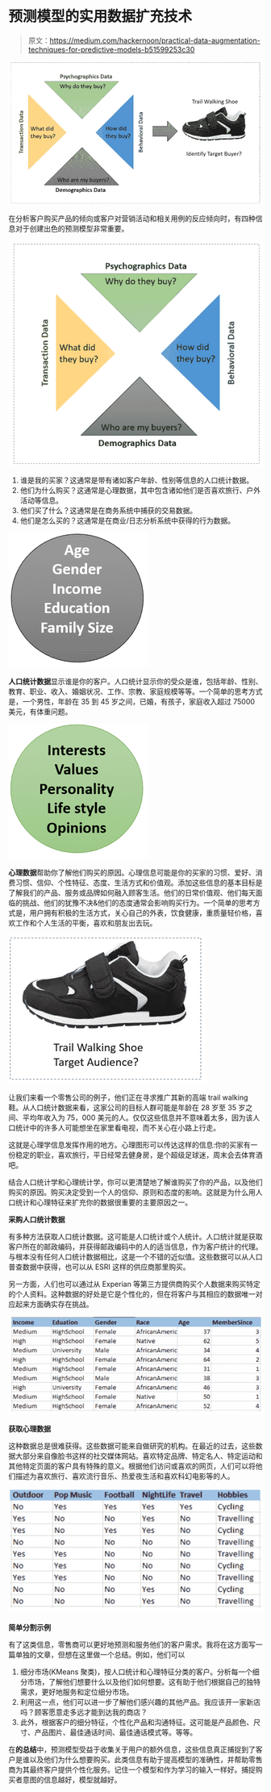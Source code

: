 # 预测模型的实用数据扩充技术

> 原文：<https://medium.com/hackernoon/practical-data-augmentation-techniques-for-predictive-models-b51599253c30>

![](img/faa572d9b9333e7ffffae7eefebd44a2.png)

在分析客户购买产品的倾向或客户对营销活动和相关用例的反应倾向时，有四种信息对于创建出色的预测模型非常重要。

![](img/d519eb5e371e6e3c6acac0da44ec7474.png)

1.  谁是我的买家？这通常是带有诸如客户年龄、性别等信息的人口统计数据。
2.  他们为什么购买？这通常是心理数据，其中包含诸如他们是否喜欢旅行、户外活动等信息。
3.  他们买了什么？这通常是在商务系统中捕获的交易数据。
4.  他们是怎么买的？这通常是在商业/日志分析系统中获得的行为数据。

![](img/847f2596bb335c0ca1b4d527178e9d47.png)

**人口统计数据**显示谁是你的客户。人口统计显示你的受众是谁，包括年龄、性别、教育、职业、收入、婚姻状况、工作、宗教、家庭规模等等。一个简单的思考方式是，一个男性，年龄在 35 到 45 岁之间，已婚，有孩子，家庭收入超过 75000 美元，有体重问题。

![](img/928b2cb9fd262e27573f51a4d91e0340.png)

**心理数据**帮助你了解他们购买的原因。心理信息可能是你的买家的习惯、爱好、消费习惯、信仰、个性特征、态度、生活方式和价值观。添加这些信息的基本目标是了解我们的产品、服务或品牌如何融入顾客生活。他们的日常价值观、他们每天面临的挑战、他们的犹豫不决&他们的态度通常会影响购买行为。一个简单的思考方式是，用户拥有积极的生活方式，关心自己的外表，饮食健康，重质量轻价格，喜欢工作和个人生活的平衡，喜欢和朋友出去玩。

![](img/949f5b6143bcd7d7b888264b60c84ba0.png)

让我们来看一个零售公司的例子，他们正在寻求推广其新的高端 trail walking 鞋。从人口统计数据来看，这家公司的目标人群可能是年龄在 28 岁至 35 岁之间、平均年收入为 75，000 美元的人。仅仅这些信息并不意味着太多，因为该人口统计中的许多人可能想坐在家里看电视，而不关心在小路上行走。

这就是心理学信息发挥作用的地方。心理图形可以传达这样的信息:你的买家有一份稳定的职业，喜欢旅行，平日经常去健身房，是个超级足球迷，周末会去体育酒吧。

结合人口统计学和心理统计学，你可以更清楚地了解谁购买了你的产品，以及他们购买的原因。购买决定受到一个人的信仰、原则和态度的影响。这就是为什么用人口统计和心理特征来扩充你的数据很重要的主要原因之一。

**采购人口统计数据**

有多种方法获取人口统计数据。这可能是人口统计或个人统计。人口统计就是获取客户所在的邮政编码，并获得邮政编码中的人的适当信息，作为客户统计的代理。与根本没有任何人口统计数据相比，这是一个不错的近似值。这些数据可以从人口普查数据中获得，也可以从 ESRI 这样的供应商那里购买。

另一方面，人们也可以通过从 Experian 等第三方提供商购买个人数据来购买特定的个人资料。这种数据的好处是它是个性化的，但在将客户与其相应的数据唯一对应起来方面确实存在挑战。

![](img/591997d071d6761677a0b2a033258284.png)

**获取心理数据**

这种数据总是很难获得。这些数据可能来自做研究的机构。在最近的过去，这些数据大部分来自像脸书这样的社交媒体网站。喜欢特定品牌、特定名人、特定运动和其他特定页面的客户具有特殊的意义。根据他们访问或喜欢的网页，人们可以将他们描述为喜欢旅行、喜欢流行音乐、热爱夜生活和喜欢科幻电影等的人。

![](img/f5fd5334f66d05be5a4922b0fc554915.png)

**简单分割示例**

有了这类信息，零售商可以更好地预测和服务他们的客户需求。我将在这方面写一篇单独的文章，但想在这里做一个总结。例如，他们可以

1.  细分市场(KMeans 聚类)，按人口统计和心理特征分类的客户。分析每一个细分市场，了解他们想要什么以及他们如何想要。这有助于他们根据自己的独特需求，更好地服务和定位细分市场。
2.  利用这一点，他们可以进一步了解他们感兴趣的其他产品。我应该开一家新店吗？顾客愿意走多远才能到达我的商店？
3.  此外，根据客户的细分特征，个性化产品和沟通特征。这可能是产品颜色、尺寸、产品图片、最佳通话时间、最佳通话模式等。等等。

在**的总结**中，预测模型受益于收集关于用户的额外信息，这些信息真正捕捉到了客户是谁以及他们为什么想要购买。此类信息有助于提高模型的准确性，并帮助零售商为其最终客户提供个性化服务。记住一个模型和作为学习的输入一样好。捕捉购买者意图的信息越好，模型就越好。